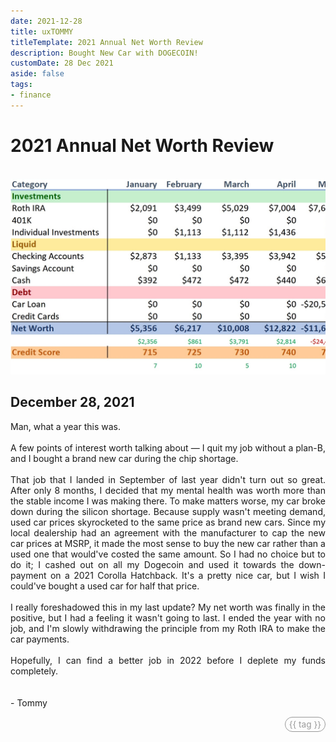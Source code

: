 ```yaml
---
date: 2021-12-28
title: uxTOMMY
titleTemplate: 2021 Annual Net Worth Review
description: Bought New Car with DOGECOIN!
customDate: 28 Dec 2021
aside: false
tags:
- finance
---
```


<h1>2021 Annual Net Worth Review</h1>

<br>
<div id="imgWindow">
<img src="../assets/blogpics/2021-NetWorth-Update.jpg" alt="A snippet of a spreadsheet breaking down Tommy's finances for 2021."/>
</div>

<h2>December 28, 2021</h2>

<p>
    Man, what a year this was.
    <br><br>
    A few points of interest worth talking about — I quit my job without a plan-B, and I bought a brand new car during the chip shortage.
    <br><br>
    That job that I landed in September of last year didn't turn out so great. After only 8 months, I decided that my mental health was worth more than the stable income I was making there. To make matters worse, my car broke down during the silicon shortage. Because supply wasn't meeting demand, used car prices skyrocketed to the same price as brand new cars. Since my local dealership had an agreement with the manufacturer to cap the new car prices at MSRP, it made the most sense to buy the new car rather than a used one that would've costed the same amount. So I had no choice but to do it; I cashed out on all my Dogecoin and used it towards the down-payment on a 2021 Corolla Hatchback. It's a pretty nice car, but I wish I could've bought a used car for half that price.
    <br><br>
    I really foreshadowed this in my last update? My net worth was finally in the positive, but I had a feeling it wasn't going to last.
    I ended the year with no job, and I'm slowly withdrawing the principle from my Roth IRA to make the car payments.
    <br><br>
    Hopefully, I can find a better job in 2022 before I deplete my funds completely.
    <br><br><br>
    - Tommy
</p>

<div v-for="blog in blogs">
    <span id="tags" v-if="blog.basename == '2021-12-28'">
        <span id="tagPills" v-for="tag in blog.tags">
            {{ tag }}
        </span>
    </span>
</div>

<style scoped>
#imgWindow {
    width: 100%;
    overflow-x: scroll;
}
img {
    min-width: 200%;
}
p {
    text-align: justify;
}

#tags {
    display: flex;
    justify-content: end;
}
#tagPills {
    color: #999;
    font-size: .85rem;
    border: 1px #999 solid;
    border-radius: 1rem;
    padding: 3px 6px;
    margin-left: 4px;
}
</style>

<script>
export default {
    data() {
        return {
            blogs: <!--@include: ../blogs-metadata.json-->
        }
    }
}
</script>